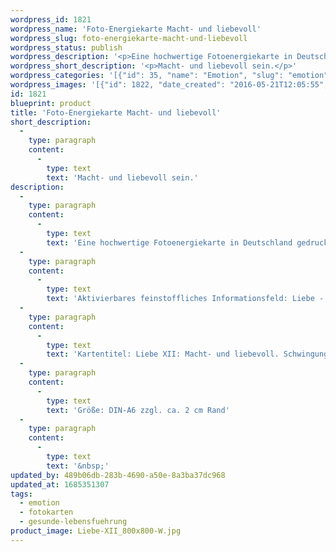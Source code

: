 ```yaml
---
wordpress_id: 1821
wordpress_name: 'Foto-Energiekarte Macht- und liebevoll'
wordpress_slug: foto-energiekarte-macht-und-liebevoll
wordpress_status: publish
wordpress_description: '<p>Eine hochwertige Fotoenergiekarte in Deutschland gedruckt und in Handarbeit laminiert.  Sie ist in Postkartengröße (DIN-A6) gut zu transportieren und kann auch auf den Körper aufgelegt werden.</p><p>Aktivierbares feinstoffliches Informationsfeld: Liebe - Macht - ''Liebevoll - Sein - Agieren: Die eigene Macht auf liebevolle Weise wahrnehmen und leben.</p><p>Kartentitel: Liebe XII: Macht- und liebevoll. Schwingungsebene: Türkis.</p><p>Größe: DIN-A6 zzgl. ca. 2 cm Rand<br />Andere Formate sind individuell für Sie innerhalb weniger Tage herstellbar. Bitte kontaktieren Sie uns hierfür unter <a href="mailto:info@elvedenverlag.de">info@elvedenverlag.de</a>.</p><p><a href="https://my.feenbaum.de/anwendung-energiebilder-foto-laminiert/">Anwendungshinweise</a>      <a href="https://my.feenbaum.de/produktinformationen-fotokarten/">Produktinformationen</a></p><p>&nbsp;</p>'
wordpress_short_description: '<p>Macht- und liebevoll sein.</p>'
wordpress_categories: '[{"id": 35, "name": "Emotion", "slug": "emotion"}, {"id": 23, "name": "Fotokarten", "slug": "fotokarten"}, {"id": 38, "name": "Gesunde Lebensf\u00fchrung", "slug": "gesunde-lebensfuehrung"}]'
wordpress_images: '[{"id": 1822, "date_created": "2016-05-21T12:05:55", "date_created_gmt": "2016-05-21T08:05:55", "date_modified": "2016-05-21T12:05:55", "date_modified_gmt": "2016-05-21T08:05:55", "src": "https://my.feenbaum.de/wp-content/uploads/2016/05/Liebe-XII_800x800-W.jpg", "name": "Liebe-XII_800x800-W", "alt": ""}]'
id: 1821
blueprint: product
title: 'Foto-Energiekarte Macht- und liebevoll'
short_description:
  -
    type: paragraph
    content:
      -
        type: text
        text: 'Macht- und liebevoll sein.'
description:
  -
    type: paragraph
    content:
      -
        type: text
        text: 'Eine hochwertige Fotoenergiekarte in Deutschland gedruckt und in Handarbeit laminiert.  Sie ist in Postkartengröße (DIN-A6) gut zu transportieren und kann auch auf den Körper aufgelegt werden.'
  -
    type: paragraph
    content:
      -
        type: text
        text: 'Aktivierbares feinstoffliches Informationsfeld: Liebe - Macht - ''Liebevoll - Sein - Agieren: Die eigene Macht auf liebevolle Weise wahrnehmen und leben.'
  -
    type: paragraph
    content:
      -
        type: text
        text: 'Kartentitel: Liebe XII: Macht- und liebevoll. Schwingungsebene: Türkis.'
  -
    type: paragraph
    content:
      -
        type: text
        text: 'Größe: DIN-A6 zzgl. ca. 2 cm Rand'
  -
    type: paragraph
    content:
      -
        type: text
        text: '&nbsp;'
updated_by: 489b06db-283b-4690-a50e-8a3ba37dc968
updated_at: 1685351307
tags:
  - emotion
  - fotokarten
  - gesunde-lebensfuehrung
product_image: Liebe-XII_800x800-W.jpg
---
```

